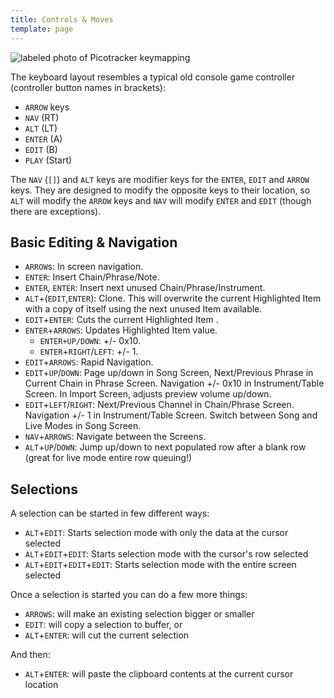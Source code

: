 ```yaml
---
title: Controls & Moves
template: page
---
```


![labeled photo of Picotracker keymapping](image/pT-buttonMap.png)

The keyboard layout resembles a typical old console game controller (controller button names in brackets):

* `ARROW` keys
* `NAV` (RT)
* `ALT` (LT)
* `ENTER` (A)
* `EDIT` (B)
* `PLAY` (Start)

The `NAV` (`[]`) and `ALT` keys are modifier keys for the `ENTER`, `EDIT` and `ARROW` keys. They are designed to modify the opposite keys to their location, so `ALT` will modify the `ARROW` keys and `NAV` will modify `ENTER` and `EDIT` (though there are exceptions).


## Basic Editing & Navigation

- `ARROW`s: In screen navigation.
- `ENTER`: Insert Chain/Phrase/Note.
- `ENTER`, `ENTER`: Insert next unused Chain/Phrase/Instrument.
- `ALT`+(`EDIT`,`ENTER`): Clone. This will overwrite the current Highlighted Item with a copy of itself using the next unused Item available.
- `EDIT`+`ENTER`: Cuts the current Highlighted Item .
- `ENTER`+`ARROWS`: Updates Highlighted Item value.
  - `ENTER+UP/DOWN`: +/- 0x10.
  - `ENTER`+`RIGHT`/`LEFT`: +/- 1.
- `EDIT`+`ARROWS`: Rapid Navigation.
- `EDIT`+`UP`/`DOWN`: Page up/down in Song Screen, Next/Previous Phrase in Current Chain in Phrase Screen. Navigation +/- 0x10 in Instrument/Table Screen. In Import Screen, adjusts preview volume up/down.
- `EDIT`+`LEFT`/`RIGHT`: Next/Previous Channel in Chain/Phrase Screen. Navigation +/- 1 in Instrument/Table Screen. Switch between Song and Live Modes in Song Screen.
- `NAV`+`ARROWS`: Navigate between the Screens.
- `ALT`+`UP`/`DOWN`: Jump up/down to next populated row after a blank row (great for live mode entire row queuing!)

## Selections

A selection can be started in few different ways:

- `ALT`+`EDIT`: Starts selection mode with only the data at the cursor selected
- `ALT`+`EDIT`+`EDIT`: Starts selection mode with the cursor's row selected
- `ALT`+`EDIT`+`EDIT`+`EDIT`: Starts selection mode with the entire screen selected

Once a selection is started you can do a few more things:

- `ARROWS`: will make an existing selection bigger or smaller
- `EDIT`: will copy a selection to buffer, or
- `ALT`+`ENTER`: will cut the current selection

And then:

- `ALT`+`ENTER`: will paste the clipboard contents at the current cursor location
